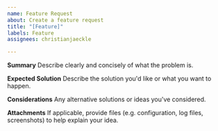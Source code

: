 ```yaml
---
name: Feature Request
about: Create a feature request
title: "[Feature]"
labels: Feature
assignees: christianjaeckle

---
```


**Summary**
Describe clearly and concisely of what the problem is.

**Expected Solution**
Describe the solution you'd like or what you want to happen.

**Considerations**
Any alternative solutions or ideas you've considered.

**Attachments**
If applicable, provide files (e.g. configuration, log files, screenshots) to help explain your idea.
